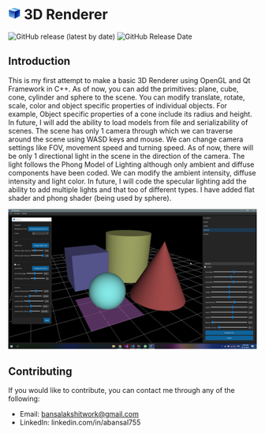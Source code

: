 # <img src="etc/Logo.png" height="25"/> 3D Renderer

![GitHub release (latest by date)](https://img.shields.io/github/v/release/abansal755/3D-Renderer?label=latest%20release)
![GitHub Release Date](https://img.shields.io/github/release-date/abansal755/3D-Renderer)

## Introduction
This is my first attempt to make a basic 3D Renderer using OpenGL and Qt Framework in C++. As of now, you can add the primitives: plane, cube, cone, cylinder and sphere to the scene. You can modify translate, rotate, scale, color and object specific properties of individual objects. For example, Object specific properties of a cone include its radius and height. In future, I will add the ability to load models from file and serializability of scenes. The scene has only 1 camera through which we can traverse around the scene using WASD keys and mouse. We can change camera settings like FOV, movement speed and turning speed. As of now, there will be only 1 directional light in the scene in the direction of the camera. The light follows the Phong Model of Lighting although only ambient and diffuse components have been coded. We can modify the ambient intensity, diffuse intensity and light color. In future, I will code the specular lighting add the ability to add multiple lights and that too of different types. I have added flat shader and phong shader (being used by sphere).

<img src="etc/Screenshot.png" />

## Contributing
If you would like to contribute, you can contact me through any of the following:
- Email: bansalakshitwork@gmail.com
- LinkedIn: linkedin.com/in/abansal755